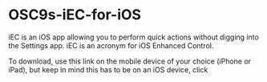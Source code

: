 # OSC9s-iEC-for-iOS
iEC is an iOS app allowing you to perform quick actions without digging into the Settings app. iEC is an acronym for iOS Enhanced Control.

To download, use this link on the mobile 
device of your choice (iPhone or iPad),
but keep in mind this has to be on an iOS 
device, click 
